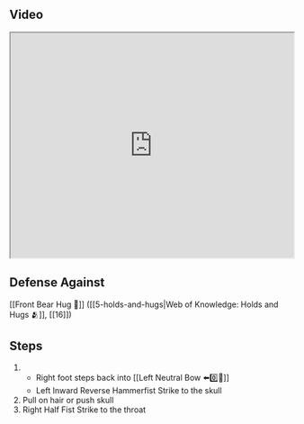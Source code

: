 ## Video

<iframe src="https://www.youtube.com/embed/55xZqTRcn0k" width="100%" height="400"></iframe>

## Defense Against

[[Front Bear Hug 🐻]] ([[5-holds-and-hugs|Web of Knowledge: Holds and Hugs 🫂]], [[16]])

## Steps

1. - Right foot steps back into [[Left Neutral Bow ⬅️0️⃣🦶]]
    - Left Inward Reverse Hammerfist Strike to the skull
2. Pull on hair or push skull
3. Right Half Fist Strike to the throat